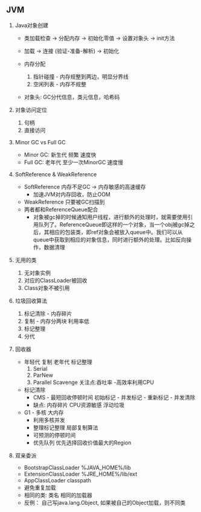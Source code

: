 ## JVM
1. Java对象创建  
    - 类加载检查 -> 分配内存 -> 初始化零值 -> 设置对象头 -> init方法
    - 加载 -> 连接 (验证-准备-解析) -> 初始化
    
    - 内存分配  
        1. 指针碰撞 - 内存规整到两边，明显分界线     
        2. 空闲列表 - 内存不规整
    - 对象头: GC分代信息，类元信息，哈希码

2. 对象访问定位  
    1. 句柄
    2. 直接访问
3. Minor GC vs Full GC  
    - Minor GC: 新生代  频繁 速度快  
    - Full GC: 老年代  至少一次MinorGC 速度慢
4. SoftReference & WeakReference
    - SoftReference 内存不足GC  -> 内存敏感的高速缓存
        - 加速JVM对内存回收，防止OOM
    - WeakReference 只要被GC扫描到
    - 两者都和ReferenceQueue配合
        - 对象被gc掉的时候通知用户线程，进行额外的处理时，就需要使用引用队列了。ReferenceQueue即这样的一个对象，当一个obj被gc掉之后，其相应的包装类，即ref对象会被放入queue中。我们可以从queue中获取到相应的对象信息，同时进行额外的处理。比如反向操作，数据清理
5. 无用的类
    1. 无对象实例
    2. 对应的ClassLoader被回收
    3. Class对象不被引用
6. 垃圾回收算法
    1. 标记清除 - 内存碎片
    2. 复制   - 内存分两块 利用率低
    3. 标记整理
    4. 分代
7. 回收器
    - 年轻代 复制  老年代 标记整理
        1. Serial
        2. ParNew
        3. Parallel Scavenge  关注点:吞吐率  -高效率利用CPU
    - 标记清除
        - CMS - 最短回收停顿时间
            初始标记 - 并发标记 - 重新标记 - 并发清除
        - 缺点: 内存碎片 CPU资源敏感  浮动垃圾
    - G1 - 多核 大内存
        - 利用多核并发
        - 整理标记整理  局部复制算法
        - 可预测的停顿时间
        - 优先队列  优先选择回收价值最大的Region
8. 双亲委派
    - BootstrapClassLoader %JAVA_HOME%/lib
    - ExtensionClassLoader %JRE_HOME%/lib/ext
    - AppClassLoader classpath
    - 避免重复加载 
    - 相同的类: 类名  相同的加载器
    - 反例： 自己写java.lang.Object, 如果被自己的Object加载，则不同类
